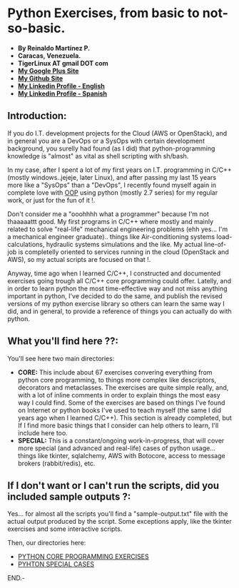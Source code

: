 # Python Exercises, from basic to not-so-basic.

- **By Reinaldo Martínez P.**
- **Caracas, Venezuela.**
- **TigerLinux AT gmail DOT com**
- **[My Google Plus Site](https://plus.google.com/+ReinaldoMartinez)**
- **[My Github Site](https://github.com/tigerlinux)**
- **[My Linkedin Profile - English](https://ve.linkedin.com/in/tigerlinux/en)**
- **[My Linkedin Profile - Spanish](https://ve.linkedin.com/in/tigerlinux/es)**


## Introduction:

If you do I.T. development projects for the Cloud (AWS or OpenStack), and in general you are a DevOps or a SysOps with certain development background, you surelly had found (as I did) that python-programming knowledge is "almost" as vital as shell scripting with sh/bash.

In my case, after I spent a lot of my first years on I.T. programming in C/C++ (mostly windows..jejeje, later Linux), and after passing my last 15 years more like a "SysOps" than a "DevOps", I recently found myself again in complete love with [OOP](https://en.wikipedia.org/wiki/Object-oriented_programming "Object-Oriented Programming") using python (mostly 2.7 series) for my regular work, or just for the fun of it !.

Don't consider me a "ooohhhh what a programmer" because I'm not thaaaaattt good. My first programs in C/C++ where mostly and mainly related to solve "real-life" mechanical engineering problems (ehh yes... I'm a mechanical engineer graduate).. things like Air-conditioning systems load-calculations, hydraulic systems simulations and the like. My actual line-of-job is completelly oriented to services running in the cloud (OpenStack and AWS), so my actual scripts are focused on that !.

Anyway, time ago when I learned C/C++, I constructed and documented exercises going trough all C/C++ core programming could offer. Latelly, and in order to learn python the most time-effective way and not miss anything important in python, I've decided to do the same, and publish the revised versions of my python exercise library so others can learn the same way I did, and in general, to provide a reference of things you can actually do with python.

## What you'll find here ??:

You'll see here two main directories:

- **CORE:** This include about 67 exercises convering everything from python core programming, to things more complex like descriptors, decorators and metaclasses. The exercises are quite simple really, and, with a lot of inline comments in order to explain things the most easy way I could find. Some of the exercises are based on things I've found on Internet or python books I've used to teach myself (the same I did years ago when I learned C/C++). This section is already completed, but If I find more basic things that I consider can help others to learn, I'll include here too.
- **SPECIAL:** This is a constant/ongoing work-in-progress, that will cover more special (and advanced and real-life) cases of python usage... things like tkinter, sqlalchemy, AWS with Botocore, access to message brokers (rabbit/redis), etc.

## If I don't want or I can't run the scripts, did you included sample outputs ?:

Yes... for almost all the scripts you'll find a "sample-output.txt" file with the actual output produced by the script. Some exceptions apply, like the tkinter exercises and some interactive scripts.

Then, our directories here:

* [PYTHON CORE PROGRAMMING EXERCISES](https://github.com/tigerlinux/tigerlinux.github.io/blob/master/recipes/misc/python-learning/CORE "Python CORE Programming exercises")
* [PYHTON SPECIAL CASES](https://github.com/tigerlinux/tigerlinux.github.io/blob/master/recipes/misc/python-learning/SPECIAL "Python SPECIAL Programming cases")

END.-
